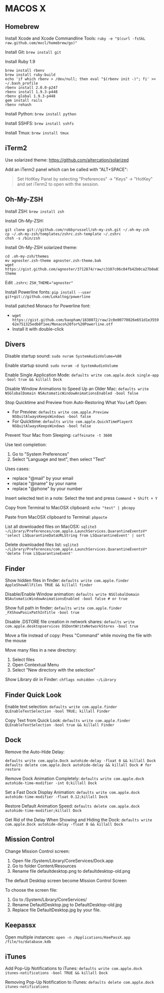 MACOS X
=======

Homebrew
--------

Install Xcode and Xcode Commandline Tools: `ruby -e "$(curl -fsSkL raw.github.com/mxcl/homebrew/go)"`

Install Git: `brew install git`

Install Ruby 1.9

    brew install rbenv
    brew install ruby-build
    echo 'if which rbenv > /dev/null; then eval "$(rbenv init -)"; fi' >> ~/.bash_profile
    rbenv install 2.0.0-p247
    rbenv install 1.9.3-p448
    rbenv global 1.9.3-p448
    gem install rails
    rbenv rehash

Install Python: `brew install python`

Install SSHFS: `brew install sshfs`

Install Tmux: `brew install tmux`

iTerm2
------

Use solarized theme: https://github.com/altercation/solarized

Add an iTerm2 panel which can be called with "ALT+SPACE":
>Set HotKey Panel by selecting "Preferences" -> "Keys" -> "HotKey" and set iTerm2 to open with the session.

Oh-My-ZSH
---------

Install ZSH: `brew install zsh`

Install Oh-My-ZSH:

    git clone git://github.com/robbyrussell/oh-my-zsh.git ~/.oh-my-zsh
    cp ~/.oh-my-zsh/templates/zshrc.zsh-template ~/.zshrc
    chsh -s /bin/zsh

Install Oh-My-ZSH solarized theme:

    cd .oh-my-zsh/themes
    mv agnoster.zsh-theme agnoster.zsh-theme.bak
    wget https://gist.github.com/agnoster/3712874/raw/c3107c06c04fb42b0ca27b0a81b15854819969c6/agnoster.zsh-theme

Edit `.zshrc`: `ZSH_THEME="agnoster"`

Install Powerline fonts: `pip install --user git+git://github.com/Lokaltog/powerline`

Install patched Monaco for Powerline font:
 - `wget https://gist.github.com/baopham/1838072/raw/2c0e00770826e651d1e355962e751325edb0f1ee/Monaco%20for%20Powerline.otf`
 - Install it with double-click

Divers
------

Disable startup sound: `sudo nvram SystemAudioVolume=%80`

Enable startup sound: `sudo nvram -d SystemAudioVolume`

Enable Single Application Mode: `defaults write com.apple.dock single-app -bool true && killall Dock`

Disable Window Animations to Speed Up an Older Mac: `defaults write NSGlobalDomain NSAutomaticWindowAnimationsEnabled -bool false`

Stop Quicktime and Preview from Auto-Restoring What You Left Open:

 - For Preview: `defaults write com.apple.Preview NSQuitAlwaysKeepsWindows -bool false`
 - For Quicktime: `defaults write com.apple.QuickTimePlayerX NSQuitAlwaysKeepsWindows -bool false`

Prevent Your Mac from Sleeping: `caffeinate -t 3600`

Use text completion:

1. Go to "System Preferences"
1. Select "Language and text", then select "Text"

Uses cases:
 - replace "@mail" by your email
 - replace "@name" by your name
 - replace "@phone" by your number

Insert selected text in a note: Select the text and press `Command + Shift + Y`

Copy from Terminal to MacOSX clipboard: `echo "test" | pbcopy`

Paste from MacOSX clipboard to Terminal: `pbpaste`

List all downloaded files on MacOSX: `sqlite3 ~/Library/Preferences/com.apple.LaunchServices.QuarantineEventsV* 'select LSQuarantineDataURLString from LSQuarantineEvent' | sort`

Delete downloaded files list: `sqlite3 ~/Library/Preferences/com.apple.LaunchServices.QuarantineEventsV* 'delete from LSQuarantineEvent'`

Finder
------

Show hidden files in finder: `defaults write com.apple.finder AppleShowAllFiles TRUE && killall finder`

Disable/Enable Window animation: `defaults write NSGlobalDomain NSAutomaticWindowAnimationsEnabled -bool false # or true`

Show full path in finder: `defaults write com.apple.finder _FXShowPosixPathInTitle -bool true`

Disable .DSTORE file creation in network shares: `defaults write com.apple.desktopservices DSDontWriteNetworkStores -bool true`

Move a file instead of copy: Press "Command" while moving the file with the mouse

Move many files in a new directory:

1. Select files
1. Open Contextual Menu
1. Select "New directory with the selection"

Show Library dir in Finder: `chflags nohidden ~/Library`

Finder Quick Look
-----------------

Enable text selection: `defaults write com.apple.finder QLEnableTextSelection -bool TRUE; killall Finder`

Copy Text from Quick Look: `defaults write com.apple.finder QLEnableTextSelection -bool true && killall Finder`

Dock
----

Remove the Auto-Hide Delay:

    defaults write com.apple.Dock autohide-delay -float 0 && killall Dock
    defaults delete com.apple.Dock autohide-delay && killall Dock # for restore

Remove Dock Animation Completely: `defaults write com.apple.dock autohide-time-modifier -int 0;killall Dock`

Set a Fast Dock Display Animation: `defaults write com.apple.dock autohide-time-modifier -float 0.12;killall Dock`

Restore Default Animation Speed: `defaults delete com.apple.dock autohide-time-modifier;killall Dock`

Get Rid of the Delay When Showing and Hiding the Dock: `defaults write com.apple.Dock autohide-delay -float 0 && killall Dock`

Mission Control
---------------

Change Mission Control screen:

1. Open file /System/Library/CoreServices/Dock.app
1. Go to folder Content/Resources
1. Rename file defaultdesktop.png to defaultdesktop-old.png

The default Desktop screen become Mission Control Screen

To choose the screen file:

1. Go to /System/Library/CoreServices/
1. Rename DefaultDesktop.jpg to DefaultDesktop-old.jpg
1. Replace file DefaultDesktop.jpg by your file.

Keepassx
--------

Open multiple instances: `open -n /Applications/KeePassX.app /file/to/database.kdb`

iTunes
------

Add Pop-Up Notifications to iTunes: `defaults write com.apple.dock itunes-notifications -bool TRUE && killall Dock`

Removing Pop-Up Notification to iTunes: `defaults delete com.apple.dock itunes-notifications`
